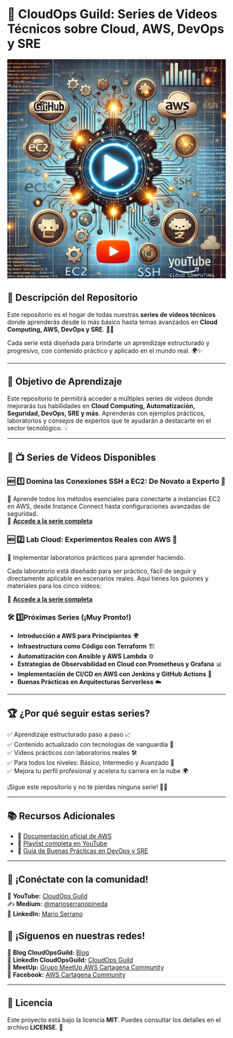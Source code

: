 # 🎥 CloudOps Guild: Series de Videos Técnicos sobre Cloud, AWS, DevOps y SRE

![cloudops-guild](imagenes/series_technical_videos.png)

## 📝 Descripción del Repositorio

Este repositorio es el hogar de todas nuestras **series de videos técnicos** donde aprenderás desde lo más básico hasta temas avanzados en **Cloud Computing, AWS, DevOps y SRE**. 🚀📡

Cada serie está diseñada para brindarte un aprendizaje estructurado y progresivo, con contenido práctico y aplicado en el mundo real. 🌍✨

---

## 🎯 Objetivo de Aprendizaje

Este repositorio te permitirá acceder a múltiples series de videos donde mejorarás tus habilidades en **Cloud Computing, Automatización, Seguridad, DevOps, SRE y más**. Aprenderás con ejemplos prácticos, laboratorios y consejos de expertos que te ayudarán a destacarte en el sector tecnológico. 💡

---

## 📌 📺 Series de Videos Disponibles

### 🆕 1️⃣ **Domina las Conexiones SSH a EC2: De Novato a Experto** 🔐
📍 Aprende todos los métodos esenciales para conectarte a instancias EC2 en AWS, desde Instance Connect hasta configuraciones avanzadas de seguridad.  
🔗 **[Accede a la serie completa](https://github.com/marosepi2020/Series-de-Videos/tree/5abe719426b95d83610c18445bb2e28f421ba11b/Domina%20las%20Conexiones%20SSH%20a%20EC2%20De%20Novato%20a%20Experto)**

### 🆕 2️⃣ **Lab Cloud: Experimentos Reales con AWS** 🔐
📍 Implementar laboratorios prácticos para aprender haciendo.

Cada laboratorio está diseñado para ser práctico, fácil de seguir y directamente aplicable en escenarios reales. Aquí tienes los guiones y materiales para los cinco videos:

🔗 **[Accede a la serie completa](https://github.com/marosepi2020/Series-de-Videos/tree/5abe719426b95d83610c18445bb2e28f421ba11b/Lab%20Cloud%20Experimentos%20Reales%20con%20AWS)**

### 🛠️ 3️⃣**Próximas Series (¡Muy Pronto!)**
- **Introducción a AWS para Principiantes** 🌍
- **Infraestructura como Código con Terraform** 🏗️
- **Automatización con Ansible y AWS Lambda** ⚙️
- **Estrategias de Observabilidad en Cloud con Prometheus y Grafana** 📊
- **Implementación de CI/CD en AWS con Jenkins y GitHub Actions** 🔄
- **Buenas Prácticas en Arquitecturas Serverless** ☁️

---

## 🏆 ¿Por qué seguir estas series?

✅ Aprendizaje estructurado paso a paso 📈  
✅ Contenido actualizado con tecnologías de vanguardia 🚀  
✅ Videos prácticos con laboratorios reales 🛠️  
✅ Para todos los niveles: Básico, Intermedio y Avanzado 🎯  
✅ Mejora tu perfil profesional y acelera tu carrera en la nube 🌍  

¡Sigue este repositorio y no te pierdas ninguna serie! 🎥✨

---

## 📚 Recursos Adicionales

- 📖 [Documentación oficial de AWS](https://docs.aws.amazon.com/)
- 🎥 [Playlist completa en YouTube](https://www.youtube.com/@CloudOpsGuildCommunity)
- 📝 [Guía de Buenas Prácticas en DevOps y SRE](URL_BLOG)

---

## 🤝 ¡Conéctate con la comunidad!
🌟 **YouTube:** [CloudOps Guild](https://www.youtube.com/@CloudOpsGuildCommunity)  
✍️ **Medium:** [@marioserranopineda](https://medium.com/@marioserranopineda)  
💼 **LinkedIn:** [Mario Serrano](https://www.linkedin.com/in/mario-rodrigo-serrano-pineda/)  

## 📢 ¡Síguenos en nuestras redes!
📝 **Blog CloudOpsGuild:** [Blog](https://cloudopsguild.com/blog/)  
💼 **LinkedIn CloudOpsGuild:** [CloudOps Guild](https://www.linkedin.com/company/cloudopsguild/)  
📅 **MeetUp:** [Grupo MeetUp AWS Cartagena Community](https://www.meetup.com/es-ES/aws-colombia-cartagena/)  
📘 **Facebook:** [AWS Cartagena Community](https://www.facebook.com/aws.cartagena/)  

---

## 📝 **Licencia**
Este proyecto está bajo la licencia **MIT**. Puedes consultar los detalles en el archivo **LICENSE**. 📜